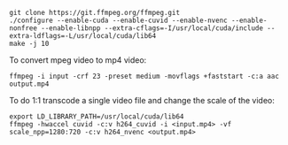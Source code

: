 ```
git clone https://git.ffmpeg.org/ffmpeg.git
./configure --enable-cuda --enable-cuvid --enable-nvenc --enable-nonfree --enable-libnpp --extra-cflags=-I/usr/local/cuda/include --extra-ldflags=-L/usr/local/cuda/lib64
make -j 10
```
To convert mpeg video to mp4 video:
```
ffmpeg -i input -crf 23 -preset medium -movflags +faststart -c:a aac output.mp4
```

To do 1:1 transcode a single video file and change the scale of the video:
```
export LD_LIBRARY_PATH=/usr/local/cuda/lib64
ffmpeg -hwaccel cuvid -c:v h264_cuvid -i <input.mp4> -vf scale_npp=1280:720 -c:v h264_nvenc <output.mp4>
```
